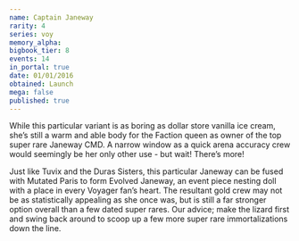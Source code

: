 ```yaml
---
name: Captain Janeway
rarity: 4
series: voy
memory_alpha:
bigbook_tier: 8
events: 14
in_portal: true
date: 01/01/2016
obtained: Launch
mega: false
published: true
---
```


While this particular variant is as boring as dollar store vanilla ice cream, she’s still a warm and able body for the Faction queen as owner of the top super rare Janeway CMD. A narrow window as a quick arena accuracy crew would seemingly be her only other use - but wait! There’s more!

Just like Tuvix and the Duras Sisters, this particular Janeway can be fused with Mutated Paris to form Evolved Janeway, an event piece nesting doll with a place in every Voyager fan’s heart. The resultant gold crew may not be as statistically appealing as she once was, but is still a far stronger option overall than a few dated super rares. Our advice; make the lizard first and swing back around to scoop up a few more super rare immortalizations down the line.
